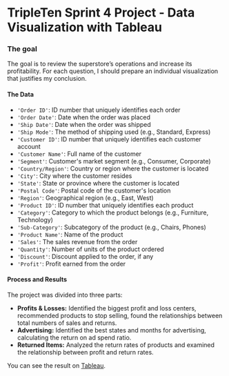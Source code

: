 # TripleTen Sprint 4 Project - Data Visualization with Tableau

### The goal

The goal is to review the superstore’s operations and increase its profitability. For each question, I should prepare an individual visualization that justifies my conclusion.

#### The Data

- `'Order ID'`: ID number that uniquely identifies each order
- `'Order Date'`: Date when the order was placed
- `'Ship Date'`: Date when the order was shipped
- `'Ship Mode'`: The method of shipping used (e.g., Standard, Express)
- `'Customer ID'`: ID number that uniquely identifies each customer account
- `'Customer Name'`: Full name of the customer
- `'Segment'`: Customer's market segment (e.g., Consumer, Corporate)
- `'Country/Region'`: Country or region where the customer is located
- `'City'`: City where the customer resides
- `'State'`: State or province where the customer is located
- `'Postal Code'`: Postal code of the customer's location
- `'Region'`: Geographical region (e.g., East, West)
- `'Product ID'`: ID number that uniquely identifies each product
- `'Category'`: Category to which the product belongs (e.g., Furniture, Technology)
- `'Sub-Category'`: Subcategory of the product (e.g., Chairs, Phones)
- `'Product Name'`: Name of the product
- `'Sales'`: The sales revenue from the order
- `'Quantity'`: Number of units of the product ordered
- `'Discount'`: Discount applied to the order, if any
- `'Profit'`: Profit earned from the order

#### Process and Results

The project was divided into three parts:
- **Profits & Losses:** Identified the biggest profit and loss centers, recommended products to stop selling, found the relationships between total numbers of sales and returns.
- **Advertising:** Identified the best states and months for advertising, calculating the return on ad spend ratio.
- **Returned Items:** Analyzed the return rates of products and examined the relationship between profit and return rates.

You can see the result on [Tableau](https://public.tableau.com/app/profile/ivan.kondratev/viz/Project4_16927867304350/Causingofreturns).

